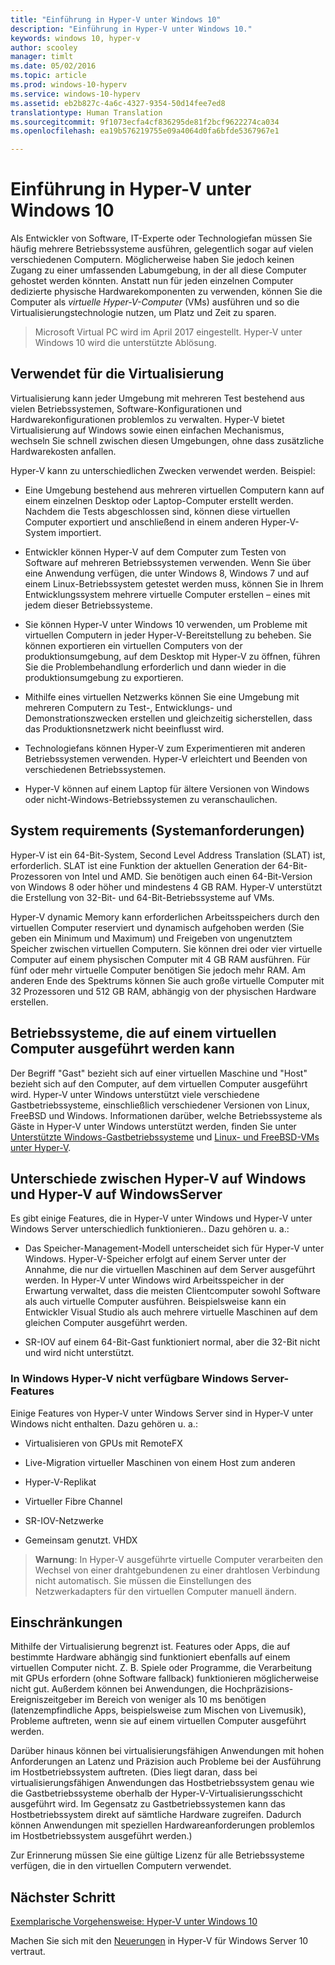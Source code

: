```yaml
---
title: "Einführung in Hyper-V unter Windows 10"
description: "Einführung in Hyper-V unter Windows 10."
keywords: windows 10, hyper-v
author: scooley
manager: timlt
ms.date: 05/02/2016
ms.topic: article
ms.prod: windows-10-hyperv
ms.service: windows-10-hyperv
ms.assetid: eb2b827c-4a6c-4327-9354-50d14fee7ed8
translationtype: Human Translation
ms.sourcegitcommit: 9f1073ecfa4cf836295de81f2bcf9622274ca034
ms.openlocfilehash: ea19b576219755e09a4064d0fa6bfde5367967e1

---
```


# Einführung in Hyper-V unter Windows 10

Als Entwickler von Software, IT-Experte oder Technologiefan müssen Sie häufig mehrere Betriebssysteme ausführen, gelegentlich sogar auf vielen verschiedenen Computern. Möglicherweise haben Sie jedoch keinen Zugang zu einer umfassenden Labumgebung, in der all diese Computer gehostet werden könnten. Anstatt nun für jeden einzelnen Computer dedizierte physische Hardwarekomponenten zu verwenden, können Sie die Computer als *virtuelle Hyper-V-Computer* (VMs) ausführen und so die Virtualisierungstechnologie nutzen, um Platz und Zeit zu sparen.

> Microsoft Virtual PC wird im April 2017 eingestellt. Hyper-V unter Windows 10 wird die unterstützte Ablösung. 

## Verwendet für die Virtualisierung
Virtualisierung kann jeder Umgebung mit mehreren Test bestehend aus vielen Betriebssystemen, Software-Konfigurationen und Hardwarekonfigurationen problemlos zu verwalten.  Hyper-V bietet Virtualisierung auf Windows sowie einen einfachen Mechanismus, wechseln Sie schnell zwischen diesen Umgebungen, ohne dass zusätzliche Hardwarekosten anfallen.    

Hyper-V kann zu unterschiedlichen Zwecken verwendet werden. Beispiel:

- Eine Umgebung bestehend aus mehreren virtuellen Computern kann auf einem einzelnen Desktop oder Laptop-Computer erstellt werden. Nachdem die Tests abgeschlossen sind, können diese virtuellen Computer exportiert und anschließend in einem anderen Hyper-V-System importiert.

- Entwickler können Hyper-V auf dem Computer zum Testen von Software auf mehreren Betriebssystemen verwenden. Wenn Sie über eine Anwendung verfügen, die unter Windows 8, Windows 7 und auf einem Linux-Betriebssystem getestet werden muss, können Sie in Ihrem Entwicklungssystem mehrere virtuelle Computer erstellen – eines mit jedem dieser Betriebssysteme.

- Sie können Hyper-V unter Windows 10 verwenden, um Probleme mit virtuellen Computern in jeder Hyper-V-Bereitstellung zu beheben. Sie können exportieren ein virtuellen Computers von der produktionsumgebung, auf dem Desktop mit Hyper-V zu öffnen, führen Sie die Problembehandlung erforderlich und dann wieder in die produktionsumgebung zu exportieren. 

- Mithilfe eines virtuellen Netzwerks können Sie eine Umgebung mit mehreren Computern zu Test-, Entwicklungs- und Demonstrationszwecken erstellen und gleichzeitig sicherstellen, dass das Produktionsnetzwerk nicht beeinflusst wird.

- Technologiefans können Hyper-V zum Experimentieren mit anderen Betriebssystemen verwenden. Hyper-V erleichtert und Beenden von verschiedenen Betriebssystemen.

- Hyper-V können auf einem Laptop für ältere Versionen von Windows oder nicht-Windows-Betriebssystemen zu veranschaulichen. 


## System requirements (Systemanforderungen)
Hyper-V ist ein 64-Bit-System, Second Level Address Translation (SLAT) ist, erforderlich. SLAT ist eine Funktion der aktuellen Generation der 64-Bit-Prozessoren von Intel und AMD. Sie benötigen auch einen 64-Bit-Version von Windows 8 oder höher und mindestens 4 GB RAM. Hyper-V unterstützt die Erstellung von 32-Bit- und 64-Bit-Betriebssysteme auf VMs.

Hyper-V dynamic Memory kann erforderlichen Arbeitsspeichers durch den virtuellen Computer reserviert und dynamisch aufgehoben werden (Sie geben ein Minimum und Maximum) und Freigeben von ungenutztem Speicher zwischen virtuellen Computern. Sie können drei oder vier virtuelle Computer auf einem physischen Computer mit 4 GB RAM ausführen. Für fünf oder mehr virtuelle Computer benötigen Sie jedoch mehr RAM. Am anderen Ende des Spektrums können Sie auch große virtuelle Computer mit 32 Prozessoren und 512 GB RAM, abhängig von der physischen Hardware erstellen.

## Betriebssysteme, die auf einem virtuellen Computer ausgeführt werden kann
Der Begriff "Gast" bezieht sich auf einer virtuellen Maschine und "Host" bezieht sich auf den Computer, auf dem virtuellen Computer ausgeführt wird. Hyper-V unter Windows unterstützt viele verschiedene Gastbetriebssysteme, einschließlich verschiedener Versionen von Linux, FreeBSD und Windows. Informationen darüber, welche Betriebssysteme als Gäste in Hyper-V unter Windows unterstützt werden, finden Sie unter [Unterstützte Windows-Gastbetriebssysteme](supported_guest_os.md) und [Linux- und FreeBSD-VMs unter Hyper-V](https://technet.microsoft.com/library/dn531030.aspx). 

## Unterschiede zwischen Hyper-V auf Windows und Hyper-V auf WindowsServer
Es gibt einige Features, die in Hyper-V unter Windows und Hyper-V unter Windows Server unterschiedlich funktionieren.. Dazu gehören u. a.:

- Das Speicher-Management-Modell unterscheidet sich für Hyper-V unter Windows. Hyper-V-Speicher erfolgt auf einem Server unter der Annahme, die nur die virtuellen Maschinen auf dem Server ausgeführt werden. In Hyper-V unter Windows wird Arbeitsspeicher in der Erwartung verwaltet, dass die meisten Clientcomputer sowohl Software als auch virtuelle Computer ausführen. Beispielsweise kann ein Entwickler Visual Studio als auch mehrere virtuelle Maschinen auf dem gleichen Computer ausgeführt werden.

- SR-IOV auf einem 64-Bit-Gast funktioniert normal, aber die 32-Bit nicht und wird nicht unterstützt.

### In Windows Hyper-V nicht verfügbare Windows Server-Features
Einige Features von Hyper-V unter Windows Server sind in Hyper-V unter Windows nicht enthalten. Dazu gehören u. a.:

- Virtualisieren von GPUs mit RemoteFX 

- Live-Migration virtueller Maschinen von einem Host zum anderen

- Hyper-V-Replikat

- Virtueller Fibre Channel

- SR-IOV-Netzwerke

- Gemeinsam genutzt. VHDX

> **Warnung**: In Hyper-V ausgeführte virtuelle Computer verarbeiten den Wechsel von einer drahtgebundenen zu einer drahtlosen Verbindung nicht automatisch. Sie müssen die Einstellungen des Netzwerkadapters für den virtuellen Computer manuell ändern.

## Einschränkungen
Mithilfe der Virtualisierung begrenzt ist. Features oder Apps, die auf bestimmte Hardware abhängig sind funktioniert ebenfalls auf einem virtuellen Computer nicht. Z. B. Spiele oder Programme, die Verarbeitung mit GPUs erfordern (ohne Software fallback) funktionieren möglicherweise nicht gut. Außerdem können bei Anwendungen, die Hochpräzisions-Ereigniszeitgeber im Bereich von weniger als 10 ms benötigen (latenzempfindliche Apps, beispielsweise zum Mischen von Livemusik), Probleme auftreten, wenn sie auf einem virtuellen Computer ausgeführt werden.

Darüber hinaus können bei virtualisierungsfähigen Anwendungen mit hohen Anforderungen an Latenz und Präzision auch Probleme bei der Ausführung im Hostbetriebssystem auftreten. (Dies liegt daran, dass bei virtualisierungsfähigen Anwendungen das Hostbetriebssystem genau wie die Gastbetriebssysteme oberhalb der Hyper-V-Virtualisierungsschicht ausgeführt wird. Im Gegensatz zu Gastbetriebssystemen kann das Hostbetriebssystem direkt auf sämtliche Hardware zugreifen. Dadurch können Anwendungen mit speziellen Hardwareanforderungen problemlos im Hostbetriebssystem ausgeführt werden.)

Zur Erinnerung müssen Sie eine gültige Lizenz für alle Betriebssysteme verfügen, die in den virtuellen Computern verwendet.

## Nächster Schritt
[Exemplarische Vorgehensweise: Hyper-V unter Windows 10](..\quick_start\walkthrough.md) 

Machen Sie sich mit den [Neuerungen](whats_new.md) in Hyper-V für Windows Server 10 vertraut.




<!--HONumber=Jun16_HO4-->


